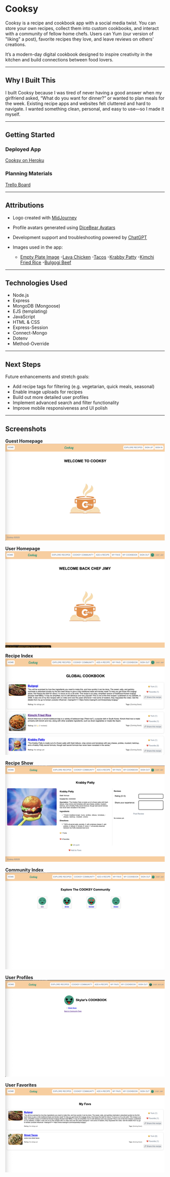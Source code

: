 # Cooksy

Cooksy is a recipe and cookbook app with a social media twist. You can store your own recipes, collect them into custom cookbooks, and interact with a community of fellow home chefs. Users can Yum (our version of "liking" a post), favorite recipes they love, and leave reviews on others' creations.

It’s a modern-day digital cookbook designed to inspire creativity in the kitchen and build connections between food lovers.

---

## Why I Built This

I built Cooksy because I was tired of never having a good answer when my girlfriend asked, “What do you want for dinner?” or wanted to plan meals for the week. Existing recipe apps and websites felt cluttered and hard to navigate. I wanted something clean, personal, and easy to use—so I made it myself.

---

## Getting Started

### Deployed App  
[Cooksy on Heroku](https://cookzy-e894837b880a.herokuapp.com/)

### Planning Materials  
[Trello Board](https://trello.com/b/PgYQ1rWw/recipe-crud-app)

---

## Attributions

- Logo created with [MidJourney](https://www.midjourney.com/)
- Profile avatars generated using [DiceBear Avatars](https://www.dicebear.com/)
- Development support and troubleshooting powered by [ChatGPT](https://openai.com/chatgpt)

- Images used in the app:
  - [Empty Plate Image](https://previews.123rf.com/images/kryzhov/kryzhov1809/kryzhov180902121/108986666-closeup-image-of-woman-eating-from-empty-plate.jpg)
  -[Lava Chicken](https://staticg.sportskeeda.com/editor/2025/04/2f785-17440736325434-1920.jpg)
  -[Tacos](https://familiakitchen.com/wp-content/uploads/2021/01/iStock-960337396-3beef-barbacoa-tacos-e1695391119564.jpg)
  -[Krabby Patty](https://dallas.culturemap.com/media-library/krabby-patty.jpg?id=53717505&width=480&height=360&quality=65&coordinates=0%2C0%2C0%2C0)
  -[Kimchi Fried Rice](https://earthtoveg.com/wp-content/uploads/2023/08/kimchi-rice-02.jpg)
  -[Bulgogi Beef](https://www.maangchi.com/wp-content/uploads/2008/03/bulgogi.jpg)
  


---

## Technologies Used

- Node.js
- Express
- MongoDB (Mongoose)
- EJS (templating)
- JavaScript
- HTML & CSS
- Express-Session
- Connect-Mongo
- Dotenv
- Method-Override

---

## Next Steps

Future enhancements and stretch goals:

- Add recipe tags for filtering (e.g. vegetarian, quick meals, seasonal)
- Enable image uploads for recipes
- Build out more detailed user profiles
- Implement advanced search and filter functionality
- Improve mobile responsiveness and UI polish

---

## Screenshots

**Guest Homepage**  
![Guest Homepage](https://github.com/JimmyPerez1/Cooksy/blob/main/Assets/Wireframe/Actual/homeGuest.png?raw=true)

**User Homepage**  
![User Homepage](https://github.com/JimmyPerez1/Cooksy/blob/main/Assets/Wireframe/Actual/homeUser.png?raw=true)

**Recipe Index**  
![Recipe Index](https://github.com/JimmyPerez1/Cooksy/blob/main/Assets/Wireframe/Actual/recipeIndex.png?raw=true)

**Recipe Show**  
![Recipe Show](https://github.com/JimmyPerez1/Cooksy/blob/main/Assets/Wireframe/Actual/recipeShow.png?raw=true)

**Community Index**  
![Community Index](https://github.com/JimmyPerez1/Cooksy/blob/main/Assets/Wireframe/Actual/communityIndex.png?raw=true)

**User Profiles**  
![User Profiles](https://github.com/JimmyPerez1/Cooksy/blob/main/Assets/Wireframe/Actual/communityId.png?raw=true)

**User Favorites**  
![User Favorites](https://github.com/JimmyPerez1/Cooksy/blob/main/Assets/Wireframe/Actual/recipeFavs.png?raw=true)











